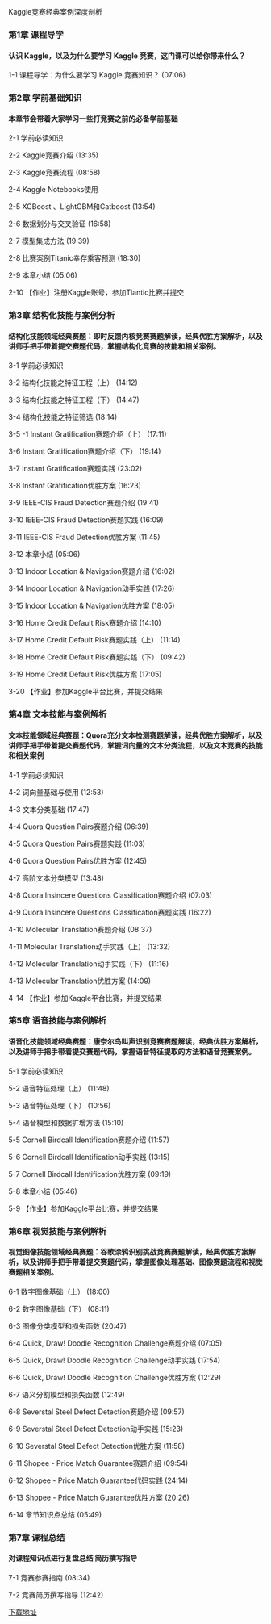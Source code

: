 Kaggle竞赛经典案例深度剖析
### 第1章 课程导学 

#### 认识 Kaggle，以及为什么要学习 Kaggle 竞赛，这门课可以给你带来什么？
1-1 课程导学：为什么要学习 Kaggle 竞赛知识？ (07:06)


### 第2章 学前基础知识 

#### 本章节会带着大家学习一些打竞赛之前的必备学前基础
2-1 学前必读知识

2-2 Kaggle竞赛介绍 (13:35)

2-3 Kaggle竞赛流程 (08:58)

2-4 Kaggle Notebooks使用

2-5 XGBoost 、LightGBM和Catboost (13:54)

2-6 数据划分与交叉验证 (16:58)

2-7 模型集成方法 (19:39)

2-8 比赛案例Titanic幸存乘客预测 (18:30)

2-9 本章小结 (05:06)

2-10 【作业】注册Kaggle账号，参加Tiantic比赛并提交


### 第3章 结构化技能与案例分析

#### 结构化技能领域经典赛题：即时反馈内核竞赛赛题解读，经典优胜方案解析，以及讲师手把手带着提交赛题代码，掌握结构化竞赛的技能和相关案例。
3-1 学前必读知识

3-2 结构化技能之特征工程（上） (14:12)

3-3 结构化技能之特征工程（下） (14:47)

3-4 结构化技能之特征筛选 (18:14)

3-5 -1 Instant Gratification赛题介绍（上） (17:11)

3-6 Instant Gratification赛题介绍（下） (19:14)

3-7 Instant Gratification赛题实践 (23:02)

3-8 Instant Gratification优胜方案 (16:23)

3-9 IEEE-CIS Fraud Detection赛题介绍 (19:41)

3-10 IEEE-CIS Fraud Detection赛题实践 (16:09)

3-11 IEEE-CIS Fraud Detection优胜方案 (11:45)

3-12 本章小结 (05:06)

3-13 Indoor Location & Navigation赛题介绍 (16:02)

3-14 Indoor Location & Navigation动手实践 (17:26)

3-15 Indoor Location & Navigation优胜方案 (18:05)

3-16 Home Credit Default Risk赛题介绍 (14:10)

3-17 Home Credit Default Risk赛题实践（上） (11:14)

3-18 Home Credit Default Risk赛题实践（下） (09:42)

3-19 Home Credit Default Risk优胜方案 (17:05)

3-20 【作业】参加Kaggle平台比赛，并提交结果


### 第4章 文本技能与案例解析

#### 文本技能领域经典赛题：Quora充分文本检测赛题解读，经典优胜方案解析，以及讲师手把手带着提交赛题代码，掌握词向量的文本分类流程，以及文本竞赛的技能和相关案例
4-1 学前必读知识

4-2 词向量基础与使用 (12:53)

4-3 文本分类基础 (17:47)

4-4 Quora Question Pairs赛题介绍 (06:39)

4-5 Quora Question Pairs赛题实践 (11:03)

4-6 Quora Question Pairs优胜方案 (12:45)

4-7 高阶文本分类模型 (13:48)

4-8 Quora Insincere Questions Classification赛题介绍 (07:03)

4-9 Quora Insincere Questions Classification赛题实践 (16:22)

4-10 Molecular Translation赛题介绍 (08:37)

4-11 Molecular Translation动手实践（上） (13:32)

4-12 Molecular Translation动手实践（下） (11:16)

4-13 Molecular Translation优胜方案 (14:09)

4-14 【作业】参加Kaggle平台比赛，并提交结果


### 第5章 语音技能与案例解析

#### 语音化技能领域经典赛题：康奈尔鸟叫声识别竞赛赛题解读，经典优胜方案解析，以及讲师手把手带着提交赛题代码，掌握语音特征提取的方法和语音竞赛案例。
5-1 学前必读知识

5-2 语音特征处理（上） (11:48)

5-3 语音特征处理（下） (10:56)

5-4 语音模型和数据扩增方法 (15:10)

5-5 Cornell Birdcall Identification赛题介绍 (11:57)

5-6 Cornell Birdcall Identification动手实践 (13:15)

5-7 Cornell Birdcall Identification优胜方案 (09:19)

5-8 本章小结 (05:46)

5-9 【作业】参加Kaggle平台比赛，并提交结果


### 第6章 视觉技能与案例解析

#### 视觉图像技能领域经典赛题：谷歌涂鸦识别挑战竞赛赛题解读，经典优胜方案解析，以及讲师手把手带着提交赛题代码，掌握图像处理基础、图像赛题流程和视觉赛题相关案例。
6-1 数字图像基础（上） (18:00)

6-2 数字图像基础（下） (08:11)

6-3 图像分类模型和损失函数 (20:47)

6-4 Quick, Draw! Doodle Recognition Challenge赛题介绍 (07:05)

6-5 Quick, Draw! Doodle Recognition Challenge动手实践 (17:54)

6-6 Quick, Draw! Doodle Recognition Challenge优胜方案 (12:29)

6-7 语义分割模型和损失函数 (12:49)

6-8 Severstal Steel Defect Detection赛题介绍 (09:57)

6-9 Severstal Steel Defect Detection动手实践 (15:23)

6-10 Severstal Steel Defect Detection优胜方案 (11:58)

6-11 Shopee - Price Match Guarantee赛题介绍 (09:54)

6-12 Shopee - Price Match Guarantee代码实践 (24:14)

6-13 Shopee - Price Match Guarantee优胜方案 (20:26)

6-14 章节知识点总结 (05:49)


### 第7章 课程总结

#### 对课程知识点进行复盘总结 简历撰写指导
7-1 竞赛参赛指南 (08:34)

7-2 竞赛简历撰写指导 (12:42)


[下载地址](https://51xueit.vip "下载地址")
